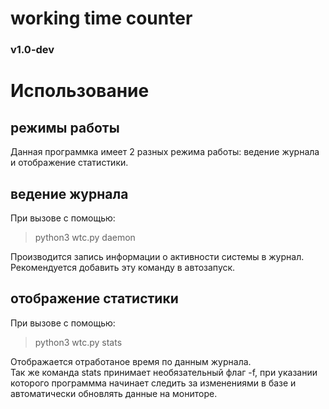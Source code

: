 # working time counter
### v1.0-dev

# Использование
## режимы работы

Данная программка имеет 2 разных режима работы: ведение журнала и отображение статистики.

## ведение журнала
При вызове с помощью:
> python3 wtc.py daemon

Производится запись информации о активности системы в журнал.
Рекомендуется добавить эту команду в автозапуск.

## отображение статистики
При вызове с помощью:
> python3 wtc.py stats

Отображается отработаное время по данным журнала.  
Так же команда stats принимает необязательный флаг -f,
при указании которого программма начинает следить за изменениями
в базе и автоматически обновлять данные на мониторе.
